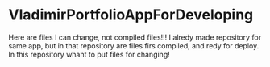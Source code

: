 # VladimirPortfolioAppForDeveloping
Here are files I can change, not compiled files!!!
I alredy made repository for same app, but in that repository are files firs compiled, and redy for deploy.
In this repository whant to put files for changing!
